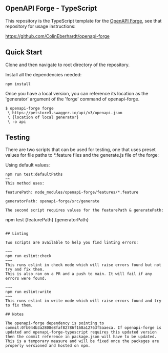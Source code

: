## OpenAPI Forge - TypeScript

This repository is the TypeScript template for the [OpenAPI Forge](https://github.com/ColinEberhardt/openapi-forge), see that repository for usage instructions:

https://github.com/ColinEberhardt/openapi-forge

## Quick Start

Clone and then navigate to root directory of the repository.

Install all the dependencies needed:

```
npm install
```

Once you have a local version, you can reference its location as the 'generator' argument of the 'forge' command of openapi-forge.

```
$ openapi-forge forge
 \ https://petstore3.swagger.io/api/v3/openapi.json
 \ {location of local generator}
 \ -o api
```

## Testing

There are two scripts that can be used for testing, one that uses preset values for file paths to \*.feature files and the generate.js file of the forge:

Using default values:

```
npm run test:defaultPaths
~~
This method uses:

featurePath: node_modules/openapi-forge/features/*.feature

generatorPath: openapi-forge/src/generate

The second script requires values for the featurePath & generatePath:
```

npm test {featurePath} {generatorPath}

```

## Linting

Two scripts are available to help you find linting errors:

~~~
npm run eslint:check
~~~
This runs eslint in check mode which will raise errors found but not try and fix them.
This is also ran on a PR and a push to main. It will fail if any errors were found.

~~~
npm run eslint:write
~~~
This runs eslint in write mode which will raise errors found and try to fix them.

## Notes

The openapi-forge dependency is pointing to commit:0fb044b3a2808e8faf82786f168a12763f5aaeca. If openapi-forge is updated and openapi-forge-typescript requires this updated version then the commit reference in package.json will have to be updated. This is a temporary measure and will be fixed once the packages are properly versioned and hosted on npm.
```
